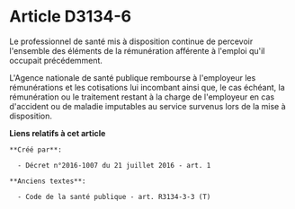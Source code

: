 # Article D3134-6

Le professionnel de santé mis à disposition continue de percevoir l'ensemble des éléments de la rémunération afférente à
l'emploi qu'il occupait précédemment. 

L'Agence nationale de santé publique rembourse à l'employeur les rémunérations et les cotisations lui incombant ainsi que, le
cas échéant, la rémunération ou le traitement restant à la charge de l'employeur en cas d'accident ou de maladie imputables
au service survenus lors de la mise à disposition.

**Liens relatifs à cet article**

	**Créé par**:

	  - Décret n°2016-1007 du 21 juillet 2016 - art. 1

	**Anciens textes**:

	  - Code de la santé publique - art. R3134-3-3 (T)

